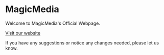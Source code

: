 # MagicMedia

Welcome to MagicMedia's Official Webpage.

[Visit our website](https://magic-media-six.vercel.app/)

If you have any suggestions or notice any changes needed, please let us know.
